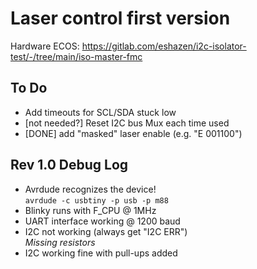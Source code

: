 # Laser control first version

Hardware ECOS:  https://gitlab.com/eshazen/i2c-isolator-test/-/tree/main/iso-master-fmc

## To Do

* Add timeouts for SCL/SDA stuck low
* [not needed?] Reset I2C bus Mux each time used
* [DONE] add "masked" laser enable (e.g. "E 001100")

## Rev 1.0 Debug Log

* Avrdude recognizes the device! <br>
`avrdude -c usbtiny -p usb -p m88`
* Blinky runs with F_CPU @ 1MHz
* UART interface working @ 1200 baud
* I2C not working (always get "I2C ERR") <br>
  _Missing resistors_
* I2C working fine with pull-ups added

